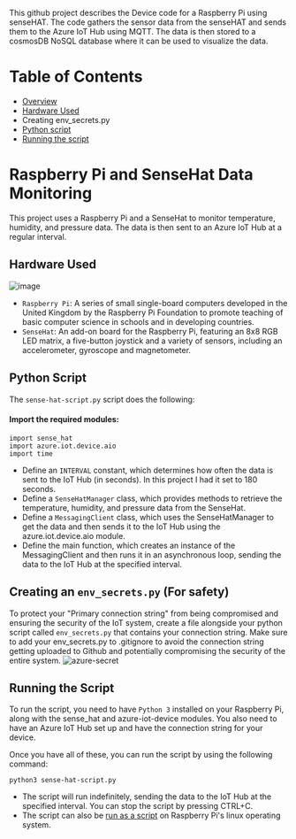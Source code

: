 This github project describes the Device code for a Raspberry Pi using senseHAT. The code gathers the sensor data from the senseHAT and sends them to the Azure IoT Hub using MQTT. The data is then stored to a cosmosDB NoSQL database where it can be used to visualize the data. 

# Table of Contents
- [Overview](https://github.com/Kotik112/D2C-demo/new/master?readme=1#raspberry-pi-and-sensehat-data-monitoring)
- [Hardware Used](https://github.com/Kotik112/D2C-demo/new/master?readme=1#hardware-used)
- Creating env_secrets.py
- [Python script](https://github.com/Kotik112/D2C-demo/new/master?readme=1#python-script)
- [Running the script](https://github.com/Kotik112/D2C-demo/new/master?readme=1#running-the-script)

# Raspberry Pi and SenseHat Data Monitoring
This project uses a Raspberry Pi and a SenseHat to monitor temperature, humidity, and pressure data. The data is then sent to an Azure IoT Hub at a regular interval.

## Hardware Used
![image](https://user-images.githubusercontent.com/88910492/206953219-2890d18d-fc53-4403-8906-6c0f54e26dce.png)

- `Raspberry Pi`: A series of small single-board computers developed in the United Kingdom by the Raspberry Pi Foundation to promote teaching of basic computer science in schools and in developing countries.
- `SenseHat`: An add-on board for the Raspberry Pi, featuring an 8x8 RGB LED matrix, a five-button joystick and a variety of sensors, including an accelerometer, gyroscope and magnetometer.

## Python Script
The `sense-hat-script.py` script does the following:

#### Import the required modules: 
```
import sense_hat
import azure.iot.device.aio
import time
```
- Define an `INTERVAL` constant, which determines how often the data is sent to the IoT Hub (in seconds). In this project I had it set to 180 seconds.
- Define a `SenseHatManager` class, which provides methods to retrieve the temperature, humidity, and pressure data from the SenseHat.
- Define a `MessagingClient` class, which uses the SenseHatManager to get the data and then sends it to the IoT Hub using the azure.iot.device.aio module.
- Define the main function, which creates an instance of the MessagingClient and then runs it in an asynchronous loop, sending the data to the IoT Hub at the specified interval.

## Creating an `env_secrets.py` (For safety)
To protect your "Primary connection string" from being compromised and ensuring the security of the IoT system, create a file alongside your python script called `env_secrets.py` that contains your connection string. Make sure to add your env_secrets.py to .gitignore to avoid the connection string getting uploaded to Github and potentially compromising the security of the entire system.
![azure-secret](https://user-images.githubusercontent.com/88910492/207057895-aa996180-6c4a-4003-b2e1-2858d28b8794.png)


## Running the Script
To run the script, you need to have `Python 3` installed on your Raspberry Pi, along with the sense_hat and azure-iot-device modules. You also need to have an Azure IoT Hub set up and have the connection string for your device.

Once you have all of these, you can run the script by using the following command:

```
python3 sense-hat-script.py
```
- The script will run indefinitely, sending the data to the IoT Hub at the specified interval. You can stop the script by pressing CTRL+C.
- The script can also be [run as a script](https://gist.github.com/emxsys/a507f3cad928e66f6410e7ac28e2990f) on Raspberry Pi's linux operating system.


